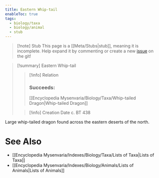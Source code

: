 ```yaml
---
title: Eastern Whip-tail
enableToc: true
tags:
  - biology/taxa
  - biology/animal
  - stub
---
```


> [!note] Stub
> This page is a [[Meta/Stubs|stub]], meaning it is incomplete. Help expand it by commenting or create a new [issue](https://github.com/RagtimeGal/quartz--encyclopedia-mysenvaria/issues/new/choose) on the git!


> [!summary] Eastern Whip-tail
> > [!info] Relation
> > ### Succeeds:
> > [[Encyclopedia Mysenvaria/Biology/Taxa/Whip-tailed Dragon|Whip-tailed Dragon]]
>
> > [!info] Creation Date
> > c. BT 438

Large whip-tailed dragon found across the eastern deserts of the north.

# See Also
- [[Encyclopedia Mysenvaria/Indexes/Biology/Taxa/Lists of Taxa|Lists of Taxa]]
- [[Encyclopedia Mysenvaria/Indexes/Biology/Animals/Lists of Animals|Lists of Animals]]
